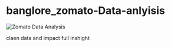 # banglore_zomato-Data-anlyisis

![Zomato Data Analysis](https://github.com/saurav190101/banglore_zomato-Data-anlyis/blob/main/your-image-file.png)


claen  data and impact full inshight
